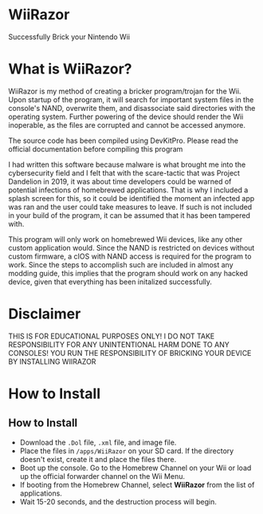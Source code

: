 # WiiRazor
Successfully Brick your Nintendo Wii

# What is WiiRazor?
WiiRazor is my method of creating a bricker program/trojan for the Wii. Upon startup of the program, it will search for important system files in the console's NAND, overwrite them, and disassociate said directories with the operating system. Further powering of the device should render the Wii inoperable, as the files are corrupted and cannot be accessed anymore.

The source code has been compiled using DevKitPro.
Please read the official documentation before compiling this program

I had written this software because malware is what brought me into the cybersecurity field and I felt that with the scare-tactic that was Project Dandelion in 2019, it was about time developers could be warned of potential infections of homebrewed applications. That is why I included a splash screen for this, so it could be identified the moment an infected app was ran and the user could take measures to leave. If such is not included in your build of the program, it can be assumed that it has been tampered with.

This program will only work on homebrewed Wii devices, like any other custom application would. Since the NAND is restricted on devices without custom firmware, a cIOS with NAND access is required for the program to work. Since the steps to accomplish such are included in almost any modding guide, this implies that the program should work on any hacked device, given that everything has been initalized successfully.

# Disclaimer
THIS IS FOR EDUCATIONAL PURPOSES ONLY! I DO NOT TAKE RESPONSIBILITY FOR ANY UNINTENTIONAL HARM
DONE TO ANY CONSOLES! YOU RUN THE RESPONSIBILITY OF BRICKING YOUR DEVICE BY INSTALLING WIIRAZOR

# How to Install
## How to Install
- Download the `.Dol` file, `.xml` file, and image file.
- Place the files in `/apps/WiiRazor` on your SD card. If the directory doesn't exist, create it and place the files there.
- Boot up the console. Go to the Homebrew Channel on your Wii or load up the official forwarder channel on the Wii Menu.
- If booting from the Homebrew Channel, select **WiiRazor** from the list of applications.
- Wait 15-20 seconds, and the destruction process will begin.

